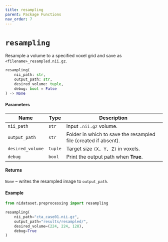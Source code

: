 ```yaml
---
title: resampling
parent: Package Functions
nav_order: 7
---
```



# `resampling`

Resample a volume to a specified voxel grid and save as `<filename>_resampled.nii.gz`.

```python
resampling(
    nii_path: str,
    output_path: str,
    desired_volume: tuple,
    debug: bool = False
) -> None
```

#### Parameters

| Name             | Type    | Description                                                     |
| ---------------- | ------- | --------------------------------------------------------------- |
| `nii_path`       | `str`   | Input `.nii.gz` volume.                                         |
| `output_path`    | `str`   | Folder in which to save the resampled file (created if absent). |
| `desired_volume` | `tuple` | Target size `(X, Y, Z)` in voxels.                              |
| `debug`          | `bool`  | Print the output path when **True**.                            |

#### Returns

`None` – writes the resampled image to `output_path`.

#### Example

```python
from nidataset.preprocessing import resampling

resampling(
    nii_path="cta_case01.nii.gz",
    output_path="results/resampled/",
    desired_volume=(224, 224, 128),
    debug=True
)
```